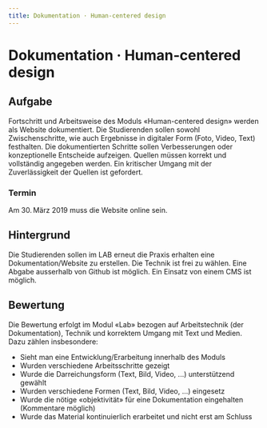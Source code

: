 ```yaml
---
title: Dokumentation · Human-centered design
---
```

# Dokumentation · Human&#x2011;centered design
<div class='header'></div>

## Aufgabe
Fortschritt und Arbeitsweise des Moduls «Human-centered design» werden als Website dokumentiert. Die Studierenden sollen sowohl Zwischenschritte, wie auch Ergebnisse in digitaler Form (Foto, Video, Text) festhalten. Die dokumentierten Schritte sollen Verbesserungen oder konzeptionelle Entscheide aufzeigen.
Quellen müssen korrekt und vollständig angegeben werden. Ein kritischer Umgang mit der Zuverlässigkeit der Quellen ist gefordert.

### Termin
Am 30. März 2019 muss die Website online sein.

## Hintergrund
Die Studierenden sollen im LAB erneut die Praxis erhalten eine Dokumentation/Website zu erstellen. Die Technik ist frei zu wählen. Eine Abgabe ausserhalb von Github ist möglich. Ein Einsatz von einem CMS ist möglich.

## Bewertung
Die Bewertung erfolgt im Modul «Lab» bezogen auf Arbeitstechnik (der Dokumentation), Technik und korrektem Umgang mit Text und Medien. Dazu zählen insbesondere:

* Sieht man eine Entwicklung/Erarbeitung innerhalb des Moduls
* Wurden verschiedene Arbeitsschritte gezeigt
* Wurde die Darreichungsform (Text, Bild, Video, ...) unterstützend gewählt
* Wurden verschiedene Formen (Text, Bild, Video, ...) eingesetz
* Wurde die nötige «objektivität» für eine Dokumentation eingehalten (Kommentare möglich)
* Wurde das Material kontinuierlich erarbeitet und nicht erst am Schluss



<br>
<br>
<br>
<br>
